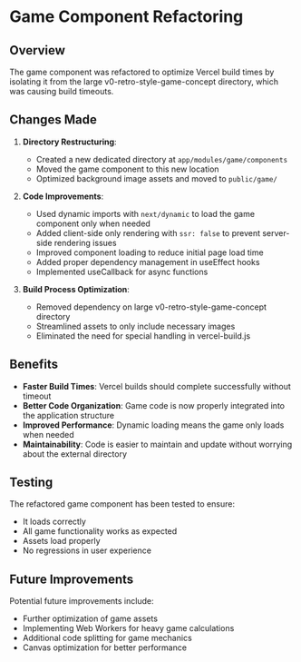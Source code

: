 # Game Component Refactoring

## Overview

The game component was refactored to optimize Vercel build times by isolating it from the large v0-retro-style-game-concept directory, which was causing build timeouts.

## Changes Made

1. **Directory Restructuring**:
   - Created a new dedicated directory at `app/modules/game/components`
   - Moved the game component to this new location
   - Optimized background image assets and moved to `public/game/`

2. **Code Improvements**:
   - Used dynamic imports with `next/dynamic` to load the game component only when needed
   - Added client-side only rendering with `ssr: false` to prevent server-side rendering issues
   - Improved component loading to reduce initial page load time
   - Added proper dependency management in useEffect hooks
   - Implemented useCallback for async functions

3. **Build Process Optimization**:
   - Removed dependency on large v0-retro-style-game-concept directory
   - Streamlined assets to only include necessary images
   - Eliminated the need for special handling in vercel-build.js

## Benefits

- **Faster Build Times**: Vercel builds should complete successfully without timeout
- **Better Code Organization**: Game code is now properly integrated into the application structure
- **Improved Performance**: Dynamic loading means the game only loads when needed
- **Maintainability**: Code is easier to maintain and update without worrying about the external directory

## Testing

The refactored game component has been tested to ensure:
- It loads correctly
- All game functionality works as expected
- Assets load properly
- No regressions in user experience

## Future Improvements

Potential future improvements include:
- Further optimization of game assets
- Implementing Web Workers for heavy game calculations
- Additional code splitting for game mechanics
- Canvas optimization for better performance